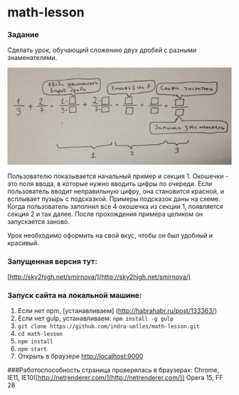 math-lesson
===========

### Задание 

Сделать урок, обучающий сложению двух дробей с разными знаменателями.

<img src="https://github.com/indra-uolles/math-lesson/raw/master/test.jpeg"/>

Пользователю показывается начальный пример и секция 1. Окошечки - это поля ввода, в которые нужно вводить цифры по очереди. Если пользователь вводит неправильную цифру, она становится красной, и всплывает пузырь с подсказкой. Примеры подсказок даны на схеме. Когда пользователь заполнил все 4 окошечка из секции 1, появляется секция 2  и так далее. После прохождения примера целиком он запускается заново. 

Урок необходимо оформить на свой вкус, чтобы он был удобный и красивый.

### Запущенная версия тут:
[http://sky2high.net/smirnova/](http://sky2high.net/smirnova/)

### Запуск сайта на локальной машине:

1. Если нет npm, [устанавливаем] (http://habrahabr.ru/post/133363/)
2. Если нет gulp, устанавливаем: `npm install -g gulp`
3. `git clone https://github.com/indra-uolles/math-lesson.git`
4. `cd math-lesson`
5. `npm install`
6. `npm start`
7. Открыть в браузере [http://localhost:9000](http://localhost:9000)

###Работоспособность
страница проверялась в браузерах: Chrome, IE11, IE10([http://netrenderer.com/](http://netrenderer.com/)) Opera 15, FF 28
